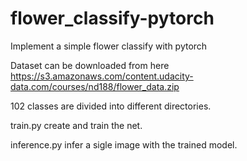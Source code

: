 # flower_classify-pytorch
Implement a simple flower classify with pytorch

Dataset can be downloaded from here https://s3.amazonaws.com/content.udacity-data.com/courses/nd188/flower_data.zip  

102 classes are divided into different directories.

train.py create and train the net.

inference.py infer a sigle image with the trained model.
